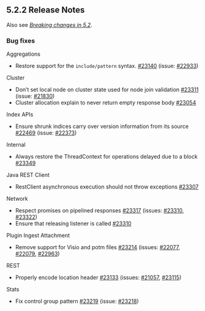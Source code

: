 ## 5.2.2 Release Notes

Also see [_Breaking changes in 5.2_](breaking-changes-5.2.html).

### Bug fixes

Aggregations 
    

  * Restore support for the `include/pattern` syntax. [#23140](https://github.com/elastic/elasticsearch/pull/23140) (issue: [#22933](https://github.com/elastic/elasticsearch/issues/22933)) 



Cluster 
    

  * Don’t set local node on cluster state used for node join validation [#23311](https://github.com/elastic/elasticsearch/pull/23311) (issue: [#21830](https://github.com/elastic/elasticsearch/issues/21830)) 
  * Cluster allocation explain to never return empty response body [#23054](https://github.com/elastic/elasticsearch/pull/23054)



Index APIs 
    

  * Ensure shrunk indices carry over version information from its source [#22469](https://github.com/elastic/elasticsearch/pull/22469) (issue: [#22373](https://github.com/elastic/elasticsearch/issues/22373)) 



Internal 
    

  * Always restore the ThreadContext for operations delayed due to a block [#23349](https://github.com/elastic/elasticsearch/pull/23349)



Java REST Client 
    

  * RestClient asynchronous execution should not throw exceptions [#23307](https://github.com/elastic/elasticsearch/pull/23307)



Network 
    

  * Respect promises on pipelined responses [#23317](https://github.com/elastic/elasticsearch/pull/23317) (issues: [#23310](https://github.com/elastic/elasticsearch/issues/23310), [#23322](https://github.com/elastic/elasticsearch/issues/23322)) 
  * Ensure that releasing listener is called [#23310](https://github.com/elastic/elasticsearch/pull/23310)



Plugin Ingest Attachment 
    

  * Remove support for Visio and potm files [#23214](https://github.com/elastic/elasticsearch/pull/23214) (issues: [#22077](https://github.com/elastic/elasticsearch/issues/22077), [#22079](https://github.com/elastic/elasticsearch/issues/22079), [#22963](https://github.com/elastic/elasticsearch/issues/22963)) 



REST 
    

  * Properly encode location header [#23133](https://github.com/elastic/elasticsearch/pull/23133) (issues: [#21057](https://github.com/elastic/elasticsearch/issues/21057), [#23115](https://github.com/elastic/elasticsearch/issues/23115)) 



Stats 
    

  * Fix control group pattern [#23219](https://github.com/elastic/elasticsearch/pull/23219) (issue: [#23218](https://github.com/elastic/elasticsearch/issues/23218)) 


